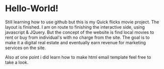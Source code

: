 # Hello-World!
Still learning how to use github but this is my Quick flicks movie project.
The layout is finished. I am on route to finishing the interactive side, using javascript & JQuery.
But the concept of the website is find local movies to rent or buy from individual's with no charge from the site.
The goal is to make it a digital real estate and eventually earn revenue for marketing services on the site.

Also at one point i did learn how to make html email template feel free to take a look.
